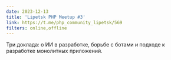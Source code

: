 ```yaml
---
date: 2023-12-13
title: 'Lipetsk PHP Meetup #3'
link: https://t.me/php_community_lipetsk/569
filters: online,offline
---
```


Три доклада: о ИИ в разработке, борьбе с ботами и подходе к разработке монолитных приложений.
